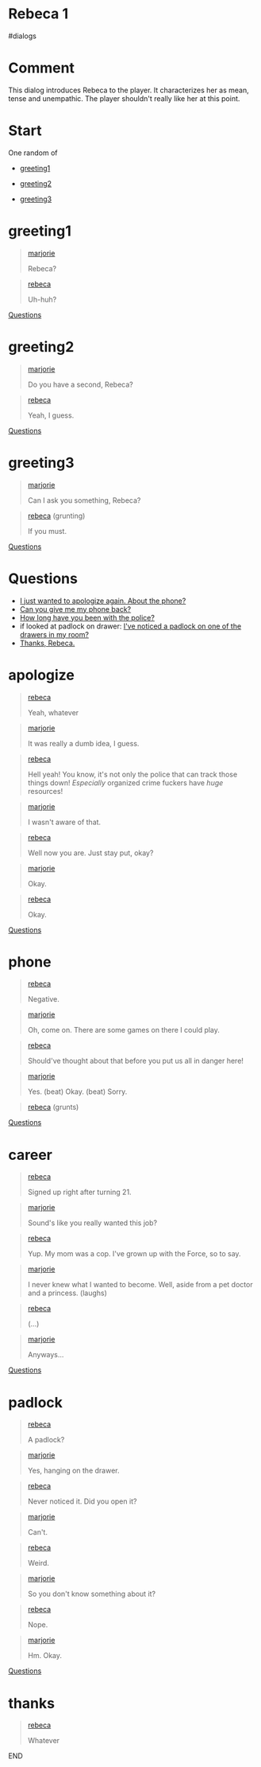 # Rebeca 1

#dialogs 

# Comment

This dialog introduces Rebeca to the player. It characterizes her as mean, tense and unempathic. The player shouldn't really like her at this point.

# Start

One random of

* [greeting1](#greeting1)

* [greeting2](#greeting2)

* [greeting3](#greeting3)

# greeting1

> [marjorie](../characters/marjorie.md)
> 
> Rebeca?

> [rebeca](../characters/rebeca.md)
> 
> Uh-huh?

[Questions](#Questions)

# greeting2

> [marjorie](../characters/marjorie.md)
> 
> Do you have a second, Rebeca?

> [rebeca](../characters/rebeca.md)
> 
> Yeah, I guess.

[Questions](#Questions)

# greeting3

> [marjorie](../characters/marjorie.md)
> 
> Can I ask you something, Rebeca?

> [rebeca](../characters/rebeca.md) (grunting)
> 
> If you must.

[Questions](#Questions)

# Questions

* [I just wanted to apologize again. About the phone?](#apologize)
* [Can you give me my phone back?](#phone)
* [How long have you been with the police?](#career)
* if looked at padlock on drawer: [I've noticed a padlock on one of the drawers in my room?](#padlock)
* [Thanks, Rebeca.](#thanks)

# apologize

> [rebeca](../characters/rebeca.md)
> 
> Yeah, whatever

> [marjorie](../characters/marjorie.md)
> 
> It was really a dumb idea, I guess.

> [rebeca](../characters/rebeca.md)
> 
> Hell yeah! You know, it's not only the police that can track those things down! *Especially* organized crime fuckers have *huge* resources!

> [marjorie](../characters/marjorie.md)
> 
> I wasn't aware of that.

> [rebeca](../characters/rebeca.md)
> 
> Well now you are. Just stay put, okay?

> [marjorie](../characters/marjorie.md)
> 
> Okay.

> [rebeca](../characters/rebeca.md)
> 
> Okay.

[Questions](#Questions)

# phone

> [rebeca](../characters/rebeca.md)
> 
> Negative.

> [marjorie](../characters/marjorie.md)
> 
> Oh, come on. There are some games on there I could play.

> [rebeca](../characters/rebeca.md)
> 
> Should've thought about that before you put us all in danger here!

> [marjorie](../characters/marjorie.md)
> 
> Yes. (beat) Okay. (beat) Sorry.

> [rebeca](../characters/rebeca.md) (grunts)

[Questions](#Questions)

# career

> [rebeca](../characters/rebeca.md)
> 
> Signed up right after turning 21.

> [marjorie](../characters/marjorie.md)
> 
> Sound's like you really wanted this job?

> [rebeca](../characters/rebeca.md)
> 
> Yup. My mom was a cop. I've grown up with the Force, so to say.

> [marjorie](../characters/marjorie.md)
> 
> I never knew what I wanted to become. Well, aside from a pet doctor and a princess. (laughs)

> [rebeca](../characters/rebeca.md)
> 
> (...)

> [marjorie](../characters/marjorie.md)
> 
> Anyways...

[Questions](#Questions)

# padlock

> [rebeca](../characters/rebeca.md)
> 
> A padlock?

> [marjorie](../characters/marjorie.md)
> 
> Yes, hanging on the drawer.

> [rebeca](../characters/rebeca.md)
> 
> Never noticed it. Did you open it?

> [marjorie](../characters/marjorie.md)
> 
> Can't.

> [rebeca](../characters/rebeca.md)
> 
> Weird.

> [marjorie](../characters/marjorie.md)
> 
> So you don't know something about it?

> [rebeca](../characters/rebeca.md)
> 
> Nope.

> [marjorie](../characters/marjorie.md)
> 
> Hm. Okay.

[Questions](#Questions)

# thanks

> [rebeca](../characters/rebeca.md)
> 
> Whatever

END
